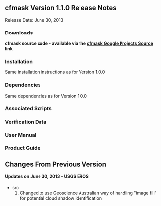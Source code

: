 ## cfmask Version 1.1.0 Release Notes ##
Release Date: June 30, 2013

### Downloads ###

**cfmask source code - available via the [cfmask Google Projects Source](http://code.google.com/p/cfmask/source/checkout) link**

### Installation ###
Same installation instructions as for Version 1.0.0

### Dependencies ###
Same dependencies as for Version 1.0.0

### Associated Scripts ###

### Verification Data ###

### User Manual ###

### Product Guide ###


## Changes From Previous Version ##
#### Updates on June 30, 2013 - USGS EROS ####
  * src
    1. Changed to use Geoscience Australian way of handling "image fill" for potential cloud shadow identification
